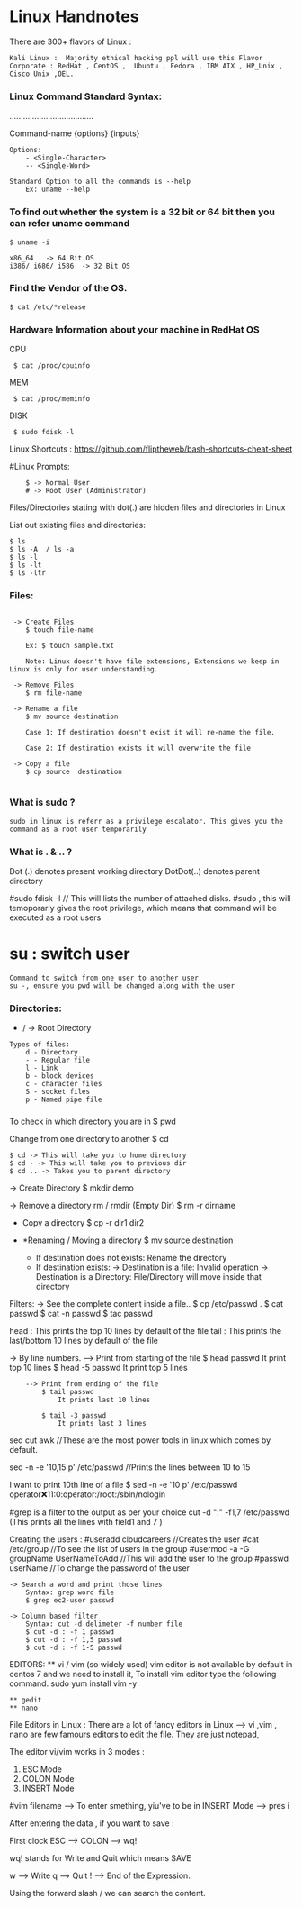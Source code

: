 # Linux Handnotes

There are 300+ flavors of Linux :
```
Kali Linux :  Majority ethical hacking ppl will use this Flavor
Corporate : RedHat , CentOS ,  Ubuntu , Fedora , IBM AIX , HP_Unix , Cisco Unix ,OEL.
```

### Linux Command Standard Syntax:
.....................................

Command-name {options} {inputs} 
```
Options:
    - <Single-Character>
    -- <Single-Word>

Standard Option to all the commands is --help
    Ex: uname --help 
```

### To find out whether the system is a 32 bit or 64 bit then you can refer uname command

```
$ uname -i

x86_64   -> 64 Bit OS
i386/ i686/ i586  -> 32 Bit OS

```

### Find the Vendor of the OS.

```
$ cat /etc/*release
```

### Hardware Information about your machine in RedHat OS

CPU 
```
 $ cat /proc/cpuinfo
```
MEM 
```
 $ cat /proc/meminfo
```

DISK
```
 $ sudo fdisk -l
```

Linux Shortcuts : https://github.com/fliptheweb/bash-shortcuts-cheat-sheet

#Linux Prompts:
```
    $ -> Normal User
    # -> Root User (Administrator)
```

Files/Directories stating with dot(.) are hidden files and directories in Linux

List out existing files and directories:
```
$ ls 
$ ls -A  / ls -a
$ ls -l 
$ ls -lt 
$ ls -ltr
```

### Files:
```

 -> Create Files 
    $ touch file-name
    
    Ex: $ touch sample.txt 
    
    Note: Linux doesn't have file extensions, Extensions we keep in Linux is only for user understanding.
    
 -> Remove Files 
    $ rm file-name 
    
 -> Rename a file 
    $ mv source destination 

    Case 1: If destination doesn't exist it will re-name the file. 

    Case 2: If destination exists it will overwrite the file

 -> Copy a file 
    $ cp source  destination 
    
```
 
### What is sudo ?

```
sudo in linux is referr as a privilege escalator. This gives you the command as a root user temporarily
```

### What is . & .. ?
Dot (.) denotes present working directory 
DotDot(..) denotes parent directory 

#sudo fdisk -l  // This will lists the number of attached disks.
#sudo , this will temoporariy gives the root privilege, which means that command will be executed as a root users


# su : switch user 
```
Command to switch from one user to another user
su -, ensure you pwd will be changed along with the user

```

### Directories:

* / -> Root Directory
```
Types of files:
    d - Directory   
    - - Regular file 
    l - Link
    b - block devices
    c - character files 
    S - socket files 
    p - Named pipe file 
```
###

To check in which directory you are in 
    $ pwd

Change from one directory to another
    $ cd <directory>

    $ cd -> This will take you to home directory 
    $ cd - -> This will take you to previous dir 
    $ cd .. -> Takes you to parent directory 

 -> Create Directory 
    $ mkdir demo 

 -> Remove a directory 
    rm / rmdir (Empty Dir)
    $ rm -r dirname

*  Copy a directory 
    $ cp -r dir1 dir2

* *Renaming / Moving a directory
    $ mv source destination

    * If destination does not exists: Rename the directory
    * If destination exists:
         -> Destination is a file:
                Invalid operation
         -> Destination is a Directory:
                File/Directory will move inside that directory

Filters:
    -> See the complete content inside a file..
       $ cp /etc/passwd .
       $ cat passwd
       $ cat -n passwd 
       $ tac passwd 
       
head  : This prints the top 10 lines by default of the file
tail  : This prints the last/bottom 10 lines by default of the file

 -> By line numbers.
        --> Print from starting of the file 
            $ head passwd 
                It print top 10 lines 
            $ head -5 passwd 
                It print top 5 lines 

        --> Print from ending of the file 
            $ tail passwd 
                It prints last 10 lines

            $ tail -3 passwd 
                It prints last 3 lines 

sed cut awk  //These are the most power tools in linux which comes by default.

sed -n -e '10,15 p' /etc/passwd  //Prints the lines between 10 to 15

I want to print 10th line of a file
$ sed -n -e '10 p' /etc/passwd
operator:x:11:0:operator:/root:/sbin/nologin

#grep is a filter to the output as per your choice
cut -d ":" -f1,7 /etc/passwd (This prints all the lines with field1 and 7 )


Creating the users :
#useradd cloudcareers  //Creates the user
#cat /etc/group   //To see the list of users in the group
#usermod -a -G groupName UserNameToAdd   //This will add the user to the group
#passwd userName   //To change the password of the user

   

    -> Search a word and print those lines 
        Syntax: grep word file 
        $ grep ec2-user passwd 

    -> Column based filter 
        Syntax: cut -d delimeter -f number file 
        $ cut -d : -f 1 passwd 
        $ cut -d : -f 1,5 passwd
        $ cut -d : -f 1-5 passwd

EDITORS:
    ** vi / vim (so widely used)
        vim editor is not available by default in centos 7 and we need to install it, To install vim editor type the following command.
          sudo yum install vim -y
          
    ** gedit
    ** nano 
    
File Editors in Linux :
There are a lot of fancy editors in Linux --> vi ,vim , nano are few famours editors to edit the file.
They are just notepad,

The editor vi/vim works in 3 modes :
 1) ESC Mode 
 2) COLON Mode 
 3) INSERT Mode 
 
 #vim filename  --> To enter smething, yiu've to be in INSERT Mode --> pres i 
 
 After entering the data , if you want to save :
 
First clock ESC --> COLON --> wq!

wq! stands for Write and Quit which means SAVE

w --> Write
q --> Quit
! --> End of the Expression.

Using the forward slash / we can search the content.